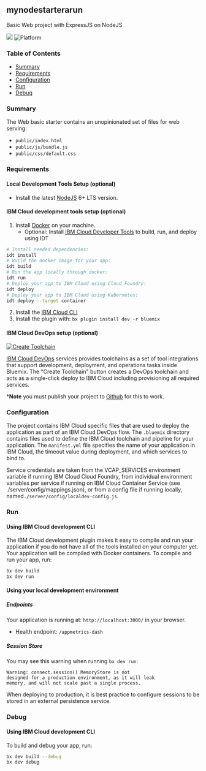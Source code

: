 ## mynodestarterarun

Basic Web project with ExpressJS on NodeJS

[![](https://img.shields.io/badge/bluemix-powered-blue.svg)](https://bluemix.net)
![Platform](https://img.shields.io/badge/platform-NODE-lightgrey.svg?style=flat)

### Table of Contents
* [Summary](#summary)
* [Requirements](#requirements)
* [Configuration](#configuration)
* [Run](#run)
* [Debug](#debug)

<a name="summary"></a>
### Summary
The Web basic starter contains an unopinionated set of files for web serving:

- `public/index.html`
- `public/js/bundle.js`
- `public/css/default.css`



<a name="requirements"></a>
### Requirements
#### Local Development Tools Setup (optional)

- Install the latest [NodeJS](https://nodejs.org/en/download/) 6+ LTS version.

#### IBM Cloud development tools setup (optional)

1. Install [Docker](http://docker.io) on your machine.
    * Optional: Install [IBM Cloud Developer Tools](https://github.com/IBM-Cloud/ibm-cloud-developer-tools) to build, run, and deploy using IDT
```bash
# Install needed dependencies:
idt install
# Build the docker image for your app:
idt build
# Run the app locally through docker:
idt run
# Deploy your app to IBM Cloud using Cloud Foundry:
idt deploy
# Deploy your app to IBM Cloud using Kubernetes:
idt deploy --target container
```
2. Install the [IBM Cloud CLI](https://console.ng.bluemix.net/docs/cli/index.html)
3. Install the plugin with: `bx plugin install dev -r bluemix`


#### IBM Cloud DevOps setup (optional)

[![Create Toolchain](https://console.ng.bluemix.net/devops/graphics/create_toolchain_button.png)](https://console.ng.bluemix.net/devops/setup/deploy/)

[IBM Cloud DevOps](https://www.ibm.com/cloud-computing/bluemix/devops) services provides toolchains as a set of tool integrations that support development, deployment, and operations tasks inside Bluemix. The "Create Toolchain" button creates a DevOps toolchain and acts as a single-click deploy to IBM Cloud including provisioning all required services. 

***Note** you must publish your project to [Github](https://github.com/) for this to work.



<a name="configuration"></a>
### Configuration

The project contains IBM Cloud specific files that are used to deploy the application as part of an IBM Cloud DevOps flow. The `.bluemix` directory contains files used to define the IBM Cloud toolchain and pipeline for your application. The `manifest.yml` file specifies the name of your application in IBM Cloud, the timeout value during deployment, and which services to bind to.

Service credentials are taken from the VCAP_SERVICES environment variable if running IBM Cloud Cloud Foundry, from individual environment variables per service if running on IBM Cloud Container Service (see ./server/config/mappings.json), or from a config file if running locally, named`./server/config/localdev-config.js`.


<a name="run"></a>
### Run
#### Using IBM Cloud development CLI
The IBM Cloud development plugin makes it easy to compile and run your application if you do not have all of the tools installed on your computer yet. Your application will be compiled with Docker containers. To compile and run your app, run:

```bash
bx dev build
bx dev run
```


#### Using your local development environment



##### Endpoints

Your application is running at: `http://localhost:3000/` in your browser.

- Health endpoint: `/appmetrics-dash`


##### Session Store
You may see this warning when running `bx dev run`:
```
Warning: connect.session() MemoryStore is not
designed for a production environment, as it will leak
memory, and will not scale past a single process.
```
When deploying to production, it is best practice to configure sessions to be stored in an external persistence service.

<a name="debug"></a>
### Debug

#### Using IBM Cloud development CLI
To build and debug your app, run:
```bash
bx dev build --debug
bx dev debug
```

